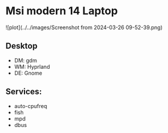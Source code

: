 # Msi modern 14 Laptop

![plot](../../images/Screenshot from 2024-03-26 09-52-39.png)

## Desktop
* DM: gdm
* WM: Hyprland
* DE: Gnome

## Services:
* auto-cpufreq
* fish
* mpd
* dbus
